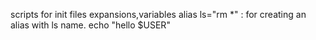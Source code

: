 scripts for init files expansions,variables
alias ls="rm *" : for creating an alias with ls name.
echo "hello $USER"

